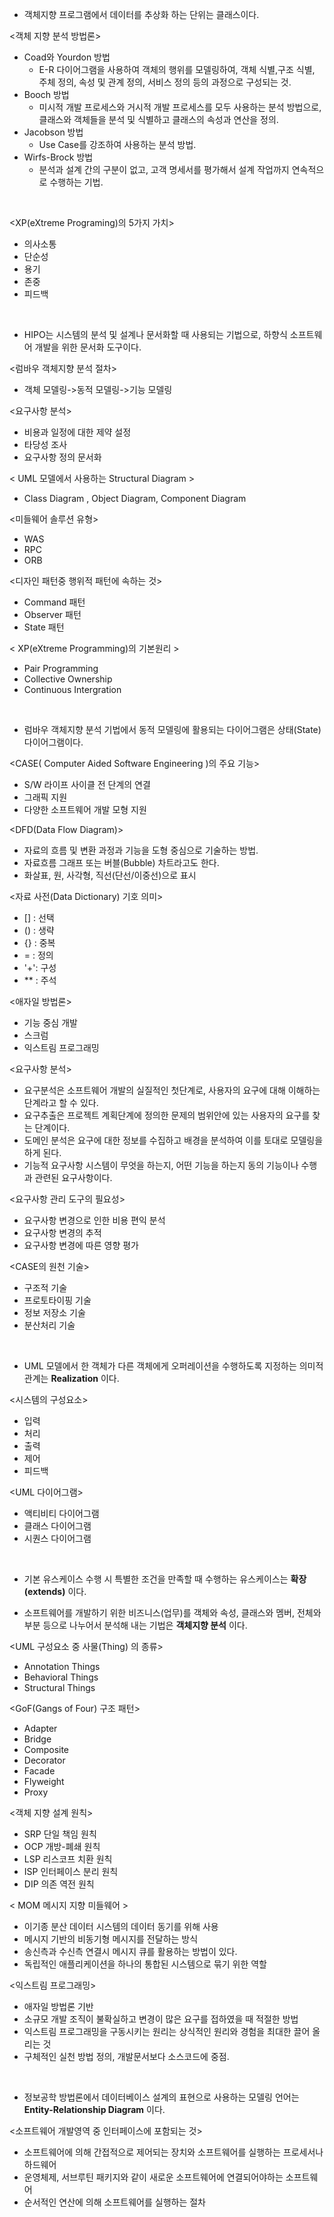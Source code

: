 - 객체지향 프로그램에서 데이터를 추상화 하는 단위는 클래스이다.

<객체 지향 분석 방법론>
- Coad와 Yourdon 방법
  - E-R 다이어그램을 사용하여 객체의 행위를 모델링하여, 객체 식별,구조 식별, 주체 정의, 속성 및 관계 정의, 서비스 정의 등의 과정으로 구성되는 것.
- Booch 방법
  - 미시적 개발 프로세스와 거시적 개발 프로세스를 모두 사용하는 분석 방법으로, 클래스와 객체들을 분석 및 식별하고 클래스의 속성과 연산을 정의.
- Jacobson 방법
  - Use Case를 강조하여 사용하는 분석 방법.
- Wirfs-Brock 방법
  - 분석과 설계 간의 구분이 없고, 고객 명세서를 평가해서 설계 작업까지 연속적으로 수행하는 기법.

 <br>

<XP(eXtreme Programing)의 5가지 가치>
- 의사소통
- 단순성
- 용기
- 존중
- 피드백
<br>

- HIPO는 시스템의 분석 및 설계나 문서화할 때 사용되는 기법으로, 하향식 소프트웨어 개발을 위한 문서화 도구이다.

<럼바우 객체지향 분석 절차>
- 객체 모델링->동적 모델링->기능 모델링

<요구사항 분석>
- 비용과 일정에 대한 제약 설정
- 타당성 조사
- 요구사항 정의 문서화

< UML 모델에서 사용하는 Structural Diagram > 
- Class Diagram , Object Diagram, Component Diagram

<미들웨어 솔루션 유형>
- WAS
- RPC
- ORB

<디자인 패턴중 행위적 패턴에 속하는 것> 
- Command 패턴
- Observer 패턴
- State 패턴

< XP(eXtreme Programming)의 기본원리 >
- Pair Programming
- Collective Ownership
- Continuous Intergration
<br>

- 럼바우 객체지향 분석 기법에서 동적 모델링에 활용되는 다이어그램은 상태(State) 다이어그램이다.

<CASE( Computer Aided Software Engineering )의 주요 기능>
- S/W 라이프 사이클 전 단계의 연결
- 그래픽 지원
- 다양한 소프트웨어 개발 모형 지원

<DFD(Data Flow Diagram)>
- 자료의 흐름 및 변환 과정과 기능을 도형 중심으로 기술하는 방법.
- 자료흐름 그래프 또는 버블(Bubble) 차트라고도 한다.
- 화살표, 원, 사각형, 직선(단선/이중선)으로 표시

<자료 사전(Data Dictionary) 기호 의미>
- [] : 선택
- () : 생략
- {} : 중복
- =  : 정의
- '+': 구성
- ** : 주석

<애자일 방법론>
- 기능 중심 개발
- 스크럼
- 익스트림 프로그래밍

<요구사항 분석>
- 요구분석은 소프트웨어 개발의 실질적인 첫단계로, 사용자의 요구에 대해 이해하는 단계라고 할 수 있다.
- 요구추출은 프로젝트 계획단계에 정의한 문제의 범위안에 있는 사용자의 요구를 찾는 단계이다.
- 도메인 분석은 요구에 대한 정보를 수집하고 배경을 분석하여 이를 토대로 모델링을 하게 된다.
- 기능적 요구사항 시스템이 무엇을 하는지, 어떤 기능을 하는지 동의 기능이나 수행과 관련된 요구사항이다.

<요구사항 관리 도구의 필요성>
- 요구사항  변경으로 인한 비용 편익 분석
- 요구사항 변경의 추적
- 요구사항 변경에 따른 영향 평가

<CASE의 원천 기술>
- 구조적 기술
- 프로토타이핑 기술
- 정보 저장소 기술
- 분산처리 기술
<br>

- UML 모델에서 한 객체가 다른 객체에게 오퍼레이션을 수행하도록 지정하는 의미적 관계는 **Realization** 이다.

<시스템의 구성요소>
- 입력
- 처리
- 출력
- 제어
- 피드백

<UML 다이어그램>
- 액티비티 다이어그램
- 클래스 다이어그램
- 시퀀스 다이어그램

<br>

- 기본 유스케이스 수행 시 특별한 조건을 만족할 때 수행하는 유스케이스는 **확장(extends)** 이다.

- 소프트웨어를 개발하기 위한 비즈니스(업무)를 객체와 속성, 클래스와 멤버, 전체와 부분 등으로 나누어서 분석해 내는 기법은 **객체지향 분석** 이다.

<UML 구성요소 중 사물(Thing) 의 종류>
- Annotation Things
- Behavioral Things
- Structural Things

<GoF(Gangs of Four) 구조 패턴>
- Adapter
- Bridge
- Composite
- Decorator
- Facade
- Flyweight
- Proxy

<객체 지향 설계 원칙>
- SRP 단일 책임 원칙
- OCP 개방-폐쇄 원칙
- LSP 리스코프 치환 원칙
- ISP 인터페이스 분리 원칙
- DIP 의존 역전 원칙

< MOM 메시지 지향 미들웨어 >
- 이기종 분산 데이터 시스템의 데이터 동기를 위해 사용
- 메시지 기반의 비동기형 메시지를 전달하는 방식
- 송신측과 수신측 연결시 메시지 큐를 활용하는 방법이 있다.
- 독립적인 애플리케이션을 하나의 통합된 시스템으로 묶기 위한 역할

<익스트림 프로그래밍>
- 애자일 방법론 기반
- 소규모 개발 조직이 불확실하고 변경이 많은 요구를 접하였을 때 적절한 방법
- 익스트림 프로그래밍을 구동시키는 원리는 상식적인 원리와 경험을 최대한 끌어 올리는 것
- 구체적인 실천 방법 정의, 개발문서보다 소스코드에 중점.

<br>

- 정보공학 방법론에서 데이터베이스 설계의 표현으로 사용하는 모델링 언어는 **Entity-Relationship Diagram** 이다.

<소프트웨어 개발영역 중 인터페이스에 포함되는 것>
- 소프트웨어에 의해 간접적으로 제어되는 장치와 소프트웨어를 실행하는 프로세서나 하드웨어
- 운영체제, 서브루틴 패키지와 같이 새로운 소프트웨어에 연결되어야하는 소프트웨어
- 순서적인 연산에 의해 소프트웨어를 실행하는 절차 
